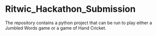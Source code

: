 # Ritwic_Hackathon_Submission
The repository contains a python project that can be run to play either a Jumbled Words game or a game of Hand Cricket.
